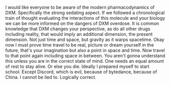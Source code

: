 I would like everyone to be aware of the modern pharmacodynamics of DXM. Specifically the strong sedating aspect. If we followed a chronological train of thought evaluating the interactions of this molecule and your biology we can be more informed on the dangers of DXM overdose. It is common knowledge that DXM changes your perspective, as do all other drugs including reality, that would imply an additional dimension, the present dimension. Not just time and space, but gravity as it warps spacetime. Okay now I must prove time travel to be real, picture or dream yourself in the future, that's your imagination but also a point in space and time. Now travel to that point again including space in between. You aren't gonna understand this unless you are in the correct state of mind. One needs an equal amount of rest to stay alive. Or else you die. Ideally I prepared myself to start school. Except Discord, which is evil, because of bytedance, because of China. I cannot be lied to. Logically correct.